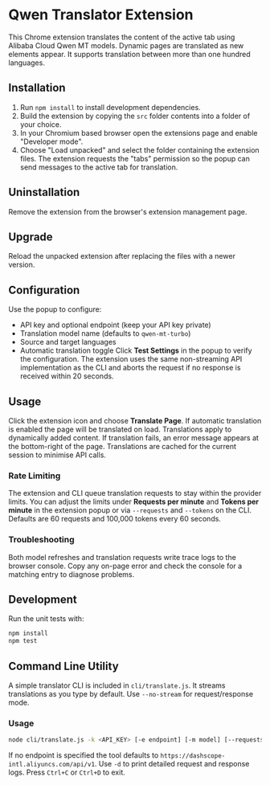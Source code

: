 # Qwen Translator Extension

This Chrome extension translates the content of the active tab using Alibaba Cloud Qwen MT models. Dynamic pages are translated as new elements appear. It supports translation between more than one hundred languages.

## Installation
1. Run `npm install` to install development dependencies.
2. Build the extension by copying the `src` folder contents into a folder of your choice.
3. In your Chromium based browser open the extensions page and enable "Developer mode".
4. Choose "Load unpacked" and select the folder containing the extension files.
   The extension requests the "tabs" permission so the popup can send
   messages to the active tab for translation.

## Uninstallation
Remove the extension from the browser's extension management page.

## Upgrade
Reload the unpacked extension after replacing the files with a newer version.

## Configuration
Use the popup to configure:
- API key and optional endpoint (keep your API key private)
- Translation model name (defaults to `qwen-mt-turbo`)
- Source and target languages
- Automatic translation toggle
Click **Test Settings** in the popup to verify the configuration. The extension uses the same non-streaming API implementation as the CLI and aborts the request if no response is received within 20 seconds.

## Usage
Click the extension icon and choose **Translate Page**. If automatic translation is enabled the page will be translated on load. Translations apply to dynamically added content.
If translation fails, an error message appears at the bottom-right of the page. Translations are cached for the current session to minimise API calls.

### Rate Limiting
The extension and CLI queue translation requests to stay within the provider limits.
You can adjust the limits under **Requests per minute** and **Tokens per minute** in the extension popup or via `--requests` and `--tokens` on the CLI. Defaults are 60 requests and 100,000 tokens every 60 seconds.

### Troubleshooting
Both model refreshes and translation requests write trace logs to the browser console. Copy any on-page error and check the console for a matching entry to diagnose problems.

## Development
Run the unit tests with:
```sh
npm install
npm test
```

## Command Line Utility
A simple translator CLI is included in `cli/translate.js`. It streams translations as you type by default. Use `--no-stream` for request/response mode.

### Usage
```sh
node cli/translate.js -k <API_KEY> [-e endpoint] [-m model] [--requests N] [--tokens M] [-d] [--no-stream] -s <source_lang> -t <target_lang>
```
If no endpoint is specified the tool defaults to `https://dashscope-intl.aliyuncs.com/api/v1`.
Use `-d` to print detailed request and response logs.
Press `Ctrl+C` or `Ctrl+D` to exit.

